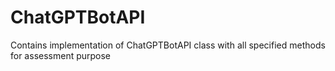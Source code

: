 # ChatGPTBotAPI
Contains implementation of ChatGPTBotAPI class with all specified methods for assessment purpose
